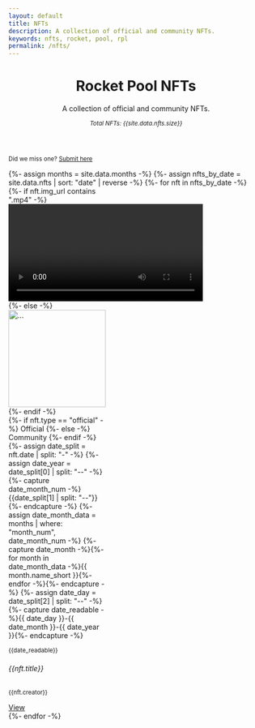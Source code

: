 ```yaml
---
layout: default
title: NFTs
description: A collection of official and community NFTs.
keywords: nfts, rocket, pool, rpl
permalink: /nfts/
---
```



<!-- Header -->
<header class="container py-4 mt-5">
  <div class="text-center">
    <h1 class="display-6 fw-bold mb-3">Rocket Pool NFTs</h1>
    <p class="col-md-10 col-lg-8 mx-auto lead">
      A collection of official and community NFTs.
    </p>
    <p>
      <small><em>Total NFTs: {{site.data.nfts.size}}</em></small>
    </p>
  </div>
</header>


<!-- Content -->
<section class="container py-4">
  <p class="text-center">
    <small>Did we miss one? <a href="{{site.general_form}}">Submit here</a></small>
  </p>
  <div class="row row-cols-auto justify-content-center">
    {%- assign months = site.data.months -%}
    {%- assign nfts_by_date = site.data.nfts | sort: "date" | reverse -%}
    {%- for nft in nfts_by_date -%}
      <div class="col d-flex align-items-stretch">
        <div class="card mb-3" style="width: 12rem;">
          {%- if nft.img_url contains ".mp4" -%}
            <video style="height: 12rem; object-fit: contain;" controls>
              <source src="{{nft.img_url}}" type="video/mp4">
              Your browser does not support HTML video.
            </video>
          {%- else -%}
            <img data-src="{{nft.img_url}}" class="card-img-top mx-auto d-block lazyload" alt="..." style="height: 12rem; object-fit: contain;">
          {%- endif -%}
          <div class="card-body d-flex align-items-start flex-column">
            {%- if nft.type == "official" -%}
              <span class="badge rounded-pill bg-orange">Official</span>
            {%- else -%}
              <span class="badge rounded-pill bg-warning">Community</span>
            {%- endif -%}
            {%- assign date_split = nft.date | split: "-" -%}
            {%- assign date_year = date_split[0] | split: "--" -%}
            {%- capture date_month_num -%}{{date_split[1] | split: "--"}}{%- endcapture -%}
            {%- assign date_month_data = months | where: "month_num", date_month_num -%}
            {%- capture date_month -%}{%- for month in date_month_data -%}{{ month.name_short }}{%- endfor -%}{%- endcapture -%}
            {%- assign date_day = date_split[2] | split: "--" -%}
            {%- capture date_readable -%}{{ date_day }}-{{ date_month }}-{{ date_year }}{%- endcapture -%}
            <p class="card-subtitle lh-1 mt-2 text-muted"><small>{{date_readable}}</small></p>
            <h6 class="card-title mt-2 pb-1">{{nft.title}}</h6>
            <p class="card-subtitle lh-1 text-muted mb-auto"><small>{{nft.creator}}</small></p>
            <div>
              <a href="{{nft.link}}" class="btn btn-sm btn-outline-dark mt-3">View</a>
            </div>
          </div>
        </div>
      </div>
    {%- endfor -%}
  </div>
</section>